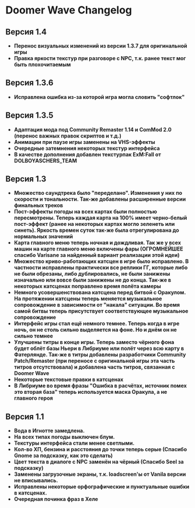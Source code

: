 # Doomer Wave Changelog


## Версия 1.4

- **Перенос визуальных изменений из версии 1.3.7 для оригинальной игры**
- **Правка яркости текстур при разговоре с NPC, т.к. ранее текст мог быть плохочитаемым**

## Версия 1.3.6

- **Исправлена ошибка из-за которой игра могла словить "софтлок"**

## Версия 1.3.5

- **Адаптация мода под Community Remaster 1.14 и ComMod 2.0 (перенос важных правок скриптов и т.д.)**
- **Анимации при паузе игры заменены на VHS-эффекты**
- **Очередные затемнения некоторых текстур интерфейса**
- **В качестве дополнения добавлен текстурпак ExM:Fall от DOLBOYASCHERS_TEAM**

## Версия 1.3

- **Множество саундтрека было "переделано". Изменения у них по скорости и тональности. Так-же добавлены расширенные версии финальных треков**
- **Пост-эффекты погоды на всех картах были полностью пересмотрены. Теперь каждая карта на 100% имеет черно-белый пост-эффект (ранее на некоторых картах могло зеленеть или синеть). Яркость времен суток так-же была отрегулирована до нормальных значений**
- **Карта главного меню теперь ночная и дождливая. Так же у всех машин на карте главного меню включены фары (ОГРОМНЕЙШЕЕ спасибо Varisane за найденный вариант реализации этой идеи)**
- **Множество криво-работающих катсцен в игре было исправлено. В частности исправлены практически все реплики ГГ, которые либо не были обрезаны, либо дублировались, не были занижены изначально или вовсе были занижены не до конца. Так-же в некоторых катсценах поправлено время полёта камеры**
- **Немного усовершенствована катсцена перед битвой с Оракулом. На протяжении катсцены теперь меняется музыкальное сопровождение в зависимости от "накала" ситуации. Во время самой битвы теперь присутствует соответствующее музыкальное сопровождение**
- **Интерфейс игры стал ещё немного темнее. Теперь когда в игре ночь, он не столь сильно выделяется на фоне. Но и днём он не сильно темнее**
- **Улучшены титры в конце игры. Теперь заместо чёрного фона будет облёт базы Ньери в Либриуме или полёт через всю карту в Фатерлянде. Так-же в титры добавлены разработчики Community Patch/Remaster (при переносе с оригинальной игры эта часть титров отсутствовала) и добавлена часть титров, связанная с Doomer Wave**
- **Некоторые текстовые правки в катсценах**
- **В Либриуме во время фразы "Ошибка в расчётах, источник помех это вторая база" теперь используется маска Оракула, а не главного героя**

## Версия 1.1

- **Вода в Игнотте замедлена.**
- **На всех типах погоды выключен блум.**
- **Текстуры интерфейса стали менее светлыми.**
- **Кол-во ХП, бензина и расстояния до точки теперь серые (Спасибо Gnome за подсказку, как это сделать)**
- **Цвет текста в диалоге с NPC заменён на чёрный (Спасибо Seel за подсказку)**
- **Заменены загрузочные экраны, т.к. loadscreen'ы от Vanila версии не вписывались.**
- **Исправлены некоторые орфографические и пунктуальные ошибки в катсценах.**
- **Очередная починка фраз в Хеле**